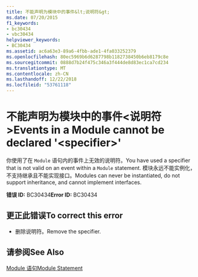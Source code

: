 ```yaml
---
title: 不能声明为模块中的事件&lt;说明符&gt;
ms.date: 07/20/2015
f1_keywords:
- bc30434
- vbc30434
helpviewer_keywords:
- BC30434
ms.assetid: ac6a63e3-89a6-4fbb-ade1-4fa033252379
ms.openlocfilehash: 80ec5969b6d6287798b1182738450b6eb8179c8e
ms.sourcegitcommit: 0888d7b24f475c346a3f444de8d83ec1ca7cd234
ms.translationtype: MT
ms.contentlocale: zh-CN
ms.lasthandoff: 12/22/2018
ms.locfileid: "53761118"
---
```

# <a name="events-in-a-module-cannot-be-declared-ltspecifiergt"></a><span data-ttu-id="a3cfb-102">不能声明为模块中的事件&lt;说明符&gt;</span><span class="sxs-lookup"><span data-stu-id="a3cfb-102">Events in a Module cannot be declared '&lt;specifier&gt;'</span></span>
<span data-ttu-id="a3cfb-103">你使用了在 `Module` 语句内的事件上无效的说明符。</span><span class="sxs-lookup"><span data-stu-id="a3cfb-103">You have used a specifier that is not valid on an event within a `Module` statement.</span></span> <span data-ttu-id="a3cfb-104">模块永远不能实例化，不支持继承且不能实现接口。</span><span class="sxs-lookup"><span data-stu-id="a3cfb-104">Modules can never be instantiated, do not support inheritance, and cannot implement interfaces.</span></span>  
  
 <span data-ttu-id="a3cfb-105">**错误 ID:** BC30434</span><span class="sxs-lookup"><span data-stu-id="a3cfb-105">**Error ID:** BC30434</span></span>  
  
## <a name="to-correct-this-error"></a><span data-ttu-id="a3cfb-106">更正此错误</span><span class="sxs-lookup"><span data-stu-id="a3cfb-106">To correct this error</span></span>  
  
-   <span data-ttu-id="a3cfb-107">删除说明符。</span><span class="sxs-lookup"><span data-stu-id="a3cfb-107">Remove the specifier.</span></span>  
  
## <a name="see-also"></a><span data-ttu-id="a3cfb-108">请参阅</span><span class="sxs-lookup"><span data-stu-id="a3cfb-108">See Also</span></span>  
 [<span data-ttu-id="a3cfb-109">Module 语句</span><span class="sxs-lookup"><span data-stu-id="a3cfb-109">Module Statement</span></span>](../../visual-basic/language-reference/statements/module-statement.md)
